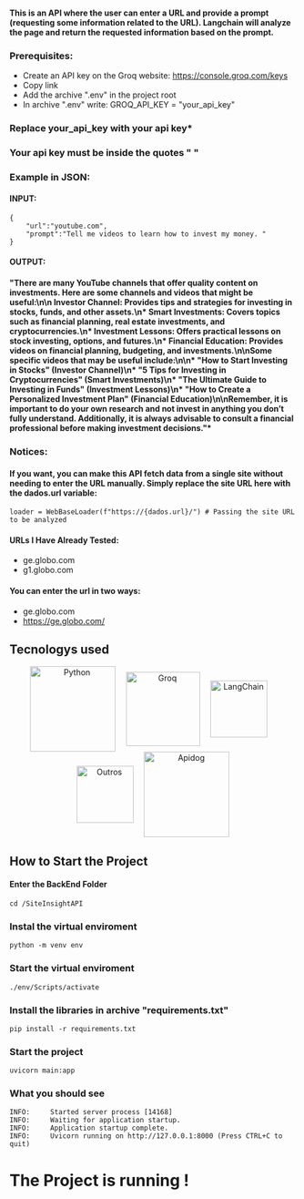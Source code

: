 #### This is an API where the user can enter a URL and provide a prompt (requesting some information related to the URL). Langchain will analyze the page and return the requested information based on the prompt.

### Prerequisites:

- Create an API key on the Groq website: https://console.groq.com/keys
- Copy link 
- Add the archive ".env" in the project root
- In archive ".env" write: GROQ_API_KEY = "your_api_key"

### Replace your_api_key with your api key*
### Your api key must be inside the quotes " " 

### Example in JSON: 

#### INPUT: 
    {
        "url":"youtube.com",
        "prompt":"Tell me videos to learn how to invest my money. "
    }

#### OUTPUT: 
#### "There are many YouTube channels that offer quality content on investments. Here are some channels and videos that might be useful:\n\n Investor Channel: Provides tips and strategies for investing in stocks, funds, and other assets.\n* Smart Investments: Covers topics such as financial planning, real estate investments, and cryptocurrencies.\n* Investment Lessons: Offers practical lessons on stock investing, options, and futures.\n* Financial Education: Provides videos on financial planning, budgeting, and investments.\n\nSome specific videos that may be useful include:\n\n* \"How to Start Investing in Stocks\" (Investor Channel)\n* \"5 Tips for Investing in Cryptocurrencies\" (Smart Investments)\n* \"The Ultimate Guide to Investing in Funds\" (Investment Lessons)\n* \"How to Create a Personalized Investment Plan\" (Financial Education)\n\nRemember, it is important to do your own research and not invest in anything you don’t fully understand. Additionally, it is always advisable to consult a financial professional before making investment decisions."*

### Notices:

#### If you want, you can make this API fetch data from a single site without needing to enter the URL manually. Simply replace the site URL here with the dados.url variable:

    loader = WebBaseLoader(f"https://{dados.url}/") # Passing the site URL to be analyzed

#### URLs I Have Already Tested:

- ge.globo.com
- g1.globo.com

#### You can enter the url in two ways:

- ge.globo.com
- https://ge.globo.com/

## Tecnologys used
<p align="center">
  <img src="https://lginfo.com.br/site/wp-content/uploads/2023/10/Python-Symbol.png" alt="Python" width="150" style="margin-right: 15px; vertical-align: middle;">
  <img src="https://huggingface.co/datasets/huggingface/documentation-images/resolve/main/inference-providers/logos/groq-dark.png" alt="Groq" width="130" style="margin-right: 15px; vertical-align: middle;">
  <img src="https://www.infralovers.com/images/posts/ai-for-devops-engineers/langchain_logo.png" alt="LangChain" width="100" style="margin-right: 15px; vertical-align: middle;">
  <img src="https://pbs.twimg.com/profile_images/1564020481086332928/gQAP4h7g_400x400.png" alt="Outros" width="100" style="margin-right: 15px; vertical-align: middle;">
  <img src="https://assets.apidog.com/blog/2024/05/logo-teal-1.png" alt="Apidog" width="150" style="vertical-align: middle;">
</p>

## How to Start the Project
#### Enter the BackEnd Folder
    cd /SiteInsightAPI
### Instal the virtual enviroment
    python -m venv env
### Start the virtual enviroment
    ./env/Scripts/activate
### Install the libraries in archive "requirements.txt"
    pip install -r requirements.txt
### Start the project
    uvicorn main:app
### What you should see
    INFO:     Started server process [14168]
    INFO:     Waiting for application startup.
    INFO:     Application startup complete.
    INFO:     Uvicorn running on http://127.0.0.1:8000 (Press CTRL+C to quit)

# The Project is running !

